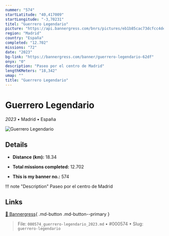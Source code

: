 ```yaml
---
nummer: "574"
startLatitude: "40,417009"
startLongitude: "-3,70231"
titel: "Guerrero Legendario"
picture: "https://api.bannergress.com/bnrs/pictures/eb1b85cac73dcfcc4de21edf4c16aee3"
region: "Madrid"
country: "España"
completed: "12.702"
missions: "72"
date: "2023"
bg-link: "https://bannergress.com/banner/guerrero-legendario-62df"
onyx: "0"
description: "Paseo por el centro de Madrid"
lengthKMeters: "18,342"
umap: ""
title: "Guerrero Legendario"
---
```

# Guerrero Legendario

*2023* • Madrid • España

![Guerrero Legendario](https://api.bannergress.com/bnrs/pictures/eb1b85cac73dcfcc4de21edf4c16aee3)

## Details
- **Distance (km):** 18.34

- **Total missions completed:** 12.702
- **This is my banner no.:** 574


!!! note "Description"
    Paseo por el centro de Madrid



## Links
[🔗 Bannergress](https://bannergress.com/banner/guerrero-legendario-62df){ .md-button .md-button--primary }



> File: `000574_guerrero-legendario_2023.md` • #000574 • Slug: `guerrero-legendario`
